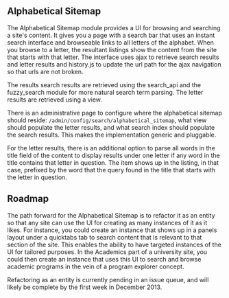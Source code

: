 ## Alphabetical Sitemap

The Alphabetical Sitemap module provides a UI for browsing and searching a site's content. It gives you a page with a search bar that uses an instant search interface and browseable links to all letters of the alphabet. When you browse to a letter, the resultant listings show the content from the site that starts with that letter. The interface uses ajax to retrieve search results and letter results and history.js to update the url path for the ajax navigation so that urls are not broken.

The results search results are retrieved using the search_api and the fuzzy_search module for more natural search term parsing. The letter results are retrieved using a view.

There is an administrative page to configure where the alphabetical sitemap should reside: `/admin/config/search/alphabetical_sitemap`, what view should populate the letter results, and what search index should populate the search results. This makes the implementation generic and pluggable.

For the letter results, there is an additional option to parse all words in the title field of the content to display results under one letter if any word in the title contains that letter in question. The item shows up in the listing, in that case, prefixed by the word that the query found in the title that starts with the letter in question.


## Roadmap

The path forward for the Alphabetical Sitemap is to refactor it as an entity so that any site can use the UI for creating as many instances of it as it likes. For instance, you could create an instance that shows up in a panels layout under a quicktabs tab to search content that is relevant to that section of the site. This enables the ability to have targeted instances of the UI for tailored purposes. In the Academics part of a university site, you could then create an instance that uses this UI to search and browse academic programs in the vein of a program explorer concept.

Refactoring as an entity is currently pending in an issue queue, and will likely be complete by the first week in December 2013.
